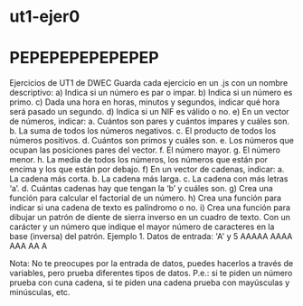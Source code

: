# ut1-ejer0
# PEPEPEPEPEPEPEP
Ejercicios de  UT1 de DWEC
Guarda cada ejercicio en un .js con un nombre descriptivo:
a)	Indica si un número es par o impar.
b)	Indica si un número es primo.
c)	Dada una hora en horas, minutos y segundos, indicar qué hora será pasado un segundo.
d)	Indica si un NIF es válido o no.
e)	En un vector de números, indicar: 
a.	Cuántos son pares y cuántos impares y cuáles son.
b.	La suma de todos los números negativos.
c.	El producto de todos los números positivos.
d.	Cuántos son primos y cuáles son.
e.	Los números que ocupan las posiciones pares del vector.
f.	El número mayor.
g.	El número menor.
h.	La media de todos los números, los números que están por encima y los que están por debajo.
f)	En un vector de cadenas, indicar:
a.	La cadena más corta.
b.	La cadena más larga.
c.	La cadena con más letras ‘a’.
d.	Cuántas cadenas hay que tengan la ‘b’ y cuáles son.
g)	Crea una función para calcular el factorial de un número.
h)	Crea una función para indicar si una cadena de texto es palíndromo o no.
i)	Crea una función para dibujar un patrón de diente de sierra inverso en un cuadro de texto. Con un carácter y un número que indique el mayor número de caracteres en la base (inversa) del patrón.
Ejemplo 1. Datos de entrada: 'A' y 5
AAAAA
AAAA
AAA
AA
A

Nota: No te preocupes por la entrada de datos, puedes hacerlos a través de variables, pero prueba diferentes tipos de datos. P.e.: si te piden un número prueba con cuna cadena, si te piden una cadena prueba con mayúsculas y minúsculas, etc.

